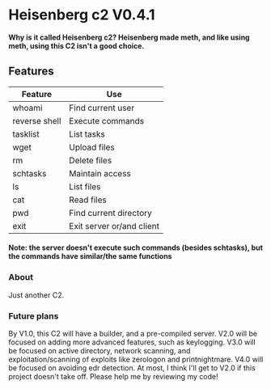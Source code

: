 # Heisenberg c2 V0.4.1
**Why is it called Heisenberg c2? Heisenberg made meth, and like using meth, using this C2 isn't a good choice.**
 
## Features
|Feature|Use|
|----|-----|
|whoami|Find current user|
|reverse shell|Execute commands|
|tasklist|List tasks|
|wget|Upload files|
|rm|Delete files|
|schtasks|Maintain access|
|ls|List files|
|cat|Read files|
|pwd|Find current directory|
|exit|Exit server or/and client|
#### Note: the server doesn't execute such commands (besides schtasks), but the commands have similar/the same functions
### About
Just another C2.
### Future plans
By V1.0, this C2 will have a builder, and a pre-compiled server. V2.0 will be focused on adding more advanced features, such as keylogging. V3.0 will be focused on active directory, network scanning, and exploitation/scanning of exploits like zerologon and printnightmare. V4.0 will be focused on avoiding edr detection. At most, I think I'll get to V2.0 if this project doesn't take off. Please help me by reviewing my code! 
